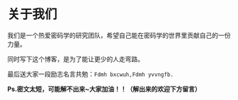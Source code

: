 
# 关于我们

我们是一个热爱密码学的研究团队，希望自己能在密码学的世界里贡献自己的一份力量。

同时写下这个博客，是为了能让更少的人走弯路。

最后送大家一段励志名言共勉：`Fdmh bxcwuh,Fdmh yvvngfb.`

**Ps.密文太短，可能解不出来~大家加油！！（解出来的欢迎下方留言）**

<link rel="stylesheet" href="https://cdn.jsdelivr.net/npm/gitalk@1/dist/gitalk.css">
<div id="gitalk-container"></div>
<script src="https://cdn.jsdelivr.net/npm/gitalk@1/dist/gitalk.min.js"></script>
<script>
var str=location.pathname.slice(0,-1);
var obj=str.lastIndexOf("/");
var gitalk = new Gitalk({
  clientID: 'e85a79662384a39231e9',
  clientSecret: 'fb5aaa0a353e51ef239e5a6d4a9c05ab186af177',
  repo: 'crypto-wiki',
  owner: 'nian-hua',
  admin: ['nian-hua'],
  id: str.substr(obj+1),      // Ensure uniqueness and length less than 50
  distractionFreeMode: false  // Facebook-like distraction free mode
})
gitalk.render('gitalk-container')
console.log(str.substr(obj+1))
</script>